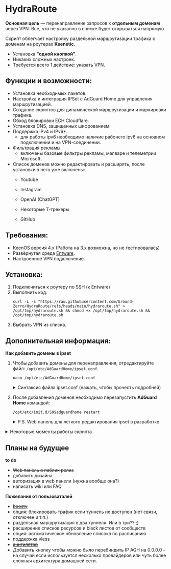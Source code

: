# HydraRoute

**Основная цель** — перенаправление запросов к **отдельным доменам** через VPN. Все, что не указанно в списке будет открываться напрямую.

Скрипт облегчает настройку раздельной маршрутизации трафика к доменам на роутерах **Keenetic**.
- Установка **"одной кнопкой"**.
- Никаких сложных настроек.
- Требуется всего 1 действие: указать VPN.

## Функции и возможности:
- Установка необходимых пакетов.
- Настройка и интеграция IPSet с AdGuard Home для управления маршрутизацией.
- Создание скриптов для динамической маршрутизации и маркировки трафика.
- Обход блокировки ECH Cloudflare.
- Установка DNS, защищенных шифрованием.
- Поддержка IPv4 и IPv6*.
	* для работы ipv6 необходимо наличие рабочего ipv6 на основном подключении и на VPN-соединении.
- Фильтрация рекламы.
	* включены базовые фильтры рекламы, малваре и телеметрии Microsoft.
- Список доменов можно редактировать и расширять, после установки в него уже включены:
  - Youtube
  - Instagram
  - OpenAI (ChatGPT)
  - Некоторые T-трекеры
  
  - GitHub

## Требования:
- KeenOS версия 4.х (Работа на 3.х возможна, но не тестировалась)
- Развёрнутая среда [Entware](https://help.keenetic.com/hc/ru/articles/360021214160-Установка-системы-пакетов-репозитория-Entware-на-USB-накопитель).
- Настроенное VPN подключение.

## Установка:
1. Подключиться к роутеру по SSH (к Entware)
2. Выполнить код:
	```
	curl -L -s "https://raw.githubusercontent.com/Ground-Zerro/HydraRoute/refs/heads/main/hydraroute.sh" > /opt/tmp/hydraroute.sh && chmod +x /opt/tmp/hydraroute.sh && /opt/tmp/hydraroute.sh
	```
3. Выбрать VPN из списка.

## Дополнительная информация:
**Как добавить домены в ipset**
1. Чтобы добавить домены для перенаправления, отредактируйте файл: `/opt/etc/AdGuardHome/ipset.conf`.
	```
	nano /opt/etc/AdGuardHome/ipset.conf
	```
 
   <details>
   <summary>Синтаксис файла ipset.conf (нажать, чтобы прочесть подробней)</summary>
   
	```
	intel.com,2ip.ru/bypass,bypass6
	instagram.com,cdninstagram.com/bypass,bypass6
	openai.com,chatgpt.com/bypass,bypass6
	```
   
	- В левой части через запятую указаны домены, требующие обхода.
	- Справа после слэша — ipset, в который AGH складывает результаты разрешения DNS-имён. В примере указаны создаваемые скриптом `ipset` для IPv4 и IPv6: `/bypass,bypass6`
	- Можно указать всё в одну строчку, можно разделить логически на несколько строк как в примере.
	- Домены третьего уровня и выше включаются сами, т.е. указание `intel.com` включает также `www.intel.com`, `download.intel.com` и прочее.
	- В примере добавлен «сигнальный» сервис [2ip.ru](https://2ip.ru/), для проверки работоспособности решения, показывающий IP-адрес туннеля (VPN), через которое вы перенаправите трафик.
   </details>

2. После добавления доменов необходимо перезапустить **AdGuard Home** командой:
	```
	/opt/etc/init.d/S99adguardhome restart
	```
	<details>
	<summary>P.S. Web панель для легкого редактирования ipset в разработке.</summary>
	
	![Image](https://github.com/user-attachments/assets/e75810c4-262f-4292-bba9-8cd450604453)
	</details>
<details>
<summary>Некоторые моменты работы скрипта</summary>

Скрипт устанавливает opkg пакеты adguardhome-go, ipset, iptables и ip-full, добавляет скрипты и настройки для их работы. Больше **ничего**.

- При установке каждого пакета проверяется результат т.к. в случае ошибки, например не хватило места, дальнейшее выполнение бессмысленно.
- Учтена особенность прошивок до 4.2.3 в которых при отключении системного DNS происходит выход из ssh сессии и выполнение скрипта прерывается.
- AdGuard Home:
	- Web админка и DNS-сервер биндятся только на IP роутера (br0), а не на (0.0.0.0).
	- Настроены DoT DNS и Bootstrap DNS-серверы.
</details>

## Планы на будущее
**to do**
- ~~Web панель в паблик релиз~~
- добавить дизайна
- авторизация в web панели (нужна вообще она?)
- написать wiki или FAQ

**Пожелания от пользоваталей**
- ~~[boosty](https://boosty.to/ground_zerro)~~
- опция: блокировать трафик если туннель не доступен (нет связи, отключен и т.п.)
- раздельная маршрутизация в два туннеля. Или в три?? ;)
- расширение списков ресурсов и black листов от сообществ
- опция: автоматическое обновление списокв по расписанию
- поддержка vless
- ~~[анигилятор](https://github.com/Ground-Zerro/HydraRoute/blob/main/uninstall.sh)~~
- Добавить кнопку чтобы можно было перебиндить IP AGH на 0.0.0.0 - на случай если используется несколько провайдеров или чуть более сложная архитектура домашней сети.
